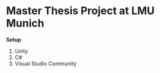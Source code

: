 # Master Thesis Project at LMU Munich

<strong>Setup</strong>
1. Unity
2. C#
3. Visual Studio Community
